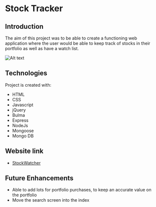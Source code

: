 # Stock Tracker
## Introduction
The aim of this project was to be able to create a functioning web application where the user would be able to keep track of stocks in their portfolio as well as have a watch list.

![Alt text](https://i.imgur.com/sRtGxhi.png "Transaction Page")



## Technologies
Project is created with:  
* HTML  
* CSS
* Javascript
* jQuery
* Bulma
* Express
* NodeJs
* Mongoose
* Mongo DB

## Website link
* [StockWatcher](https://t-stockwatcher.herokuapp.com/stocks)

## Future Enhancements
* Able to add lots for portfolio purchases, to keep an accurate value on the portfolio
* Move the search screen into the index
